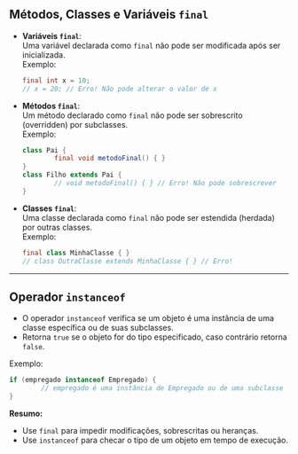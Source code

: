 ## Métodos, Classes e Variáveis `final`

- **Variáveis `final`**:  
    Uma variável declarada como `final` não pode ser modificada após ser inicializada.  
    Exemplo:
    ```java
    final int x = 10;
    // x = 20; // Erro! Não pode alterar o valor de x
    ```

- **Métodos `final`**:  
    Um método declarado como `final` não pode ser sobrescrito (overridden) por subclasses.  
    Exemplo:
    ```java
    class Pai {
            final void metodoFinal() { }
    }
    class Filho extends Pai {
            // void metodoFinal() { } // Erro! Não pode sobrescrever
    }
    ```

- **Classes `final`**:  
    Uma classe declarada como `final` não pode ser estendida (herdada) por outras classes.  
    Exemplo:
    ```java
    final class MinhaClasse { }
    // class OutraClasse extends MinhaClasse { } // Erro!
    ```

---

## Operador `instanceof`

- O operador `instanceof` verifica se um objeto é uma instância de uma classe específica ou de suas subclasses.
- Retorna `true` se o objeto for do tipo especificado, caso contrário retorna `false`.

Exemplo:
```java
if (empregado instanceof Empregado) {
        // empregado é uma instância de Empregado ou de uma subclasse
}
```

**Resumo:**  
- Use `final` para impedir modificações, sobrescritas ou heranças.
- Use `instanceof` para checar o tipo de um objeto em tempo de execução.
